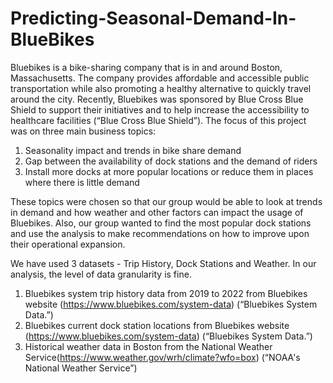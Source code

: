 # Predicting-Seasonal-Demand-In-BlueBikes
Bluebikes is a bike-sharing company that is in and around Boston, Massachusetts. The company provides affordable and accessible public transportation while also promoting a healthy alternative to quickly travel around the city. Recently, Bluebikes was sponsored by Blue Cross Blue Shield to support their initiatives and to help increase the accessibility to healthcare facilities (“Blue Cross Blue Shield”).
The focus of this project was on three main business topics:
1. Seasonality impact and trends in bike share demand 
2. Gap between the availability of dock stations and the demand of riders 
3. Install more docks at more popular locations or reduce them in places where there is little demand 

These topics were chosen so that our group would be able to look at trends in demand and how weather and other factors can impact the usage of Bluebikes. Also, our group wanted to find the most popular dock stations and use the analysis to make recommendations on how to improve upon their operational expansion.

We have used 3 datasets - Trip History, Dock Stations and Weather. In our analysis, the level of data granularity is fine.
1. Bluebikes system trip history data from 2019 to 2022 from Bluebikes website (https://www.bluebikes.com/system-data) (“Bluebikes System Data.”)
2. Bluebikes current dock station locations from Bluebikes website (https://www.bluebikes.com/system-data) (“Bluebikes System Data.”)
3. Historical weather data in Boston from the National Weather Service(https://www.weather.gov/wrh/climate?wfo=box) (“NOAA's National Weather Service”)


